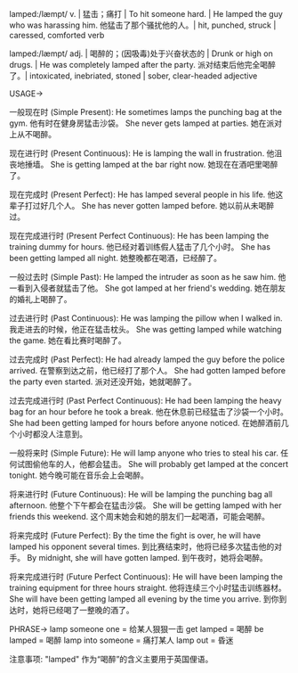 lamped:/læmpt/
v. | 猛击；痛打 | To hit someone hard. | He lamped the guy who was harassing him. 他猛击了那个骚扰他的人。| hit, punched, struck | caressed, comforted
verb

lamped:/læmpt/
adj. | 喝醉的；(因吸毒)处于兴奋状态的 | Drunk or high on drugs. | He was completely lamped after the party.  派对结束后他完全喝醉了。| intoxicated, inebriated, stoned | sober, clear-headed
adjective


USAGE->

一般现在时 (Simple Present):
He sometimes lamps the punching bag at the gym. 他有时在健身房猛击沙袋。
She never gets lamped at parties. 她在派对上从不喝醉。


现在进行时 (Present Continuous):
He is lamping the wall in frustration. 他沮丧地捶墙。
She is getting lamped at the bar right now. 她现在在酒吧里喝醉了。


现在完成时 (Present Perfect):
He has lamped several people in his life. 他这辈子打过好几个人。
She has never gotten lamped before. 她以前从未喝醉过。


现在完成进行时 (Present Perfect Continuous):
He has been lamping the training dummy for hours. 他已经对着训练假人猛击了几个小时。
She has been getting lamped all night. 她整晚都在喝酒，已经醉了。


一般过去时 (Simple Past):
He lamped the intruder as soon as he saw him. 他一看到入侵者就猛击了他。
She got lamped at her friend's wedding. 她在朋友的婚礼上喝醉了。


过去进行时 (Past Continuous):
He was lamping the pillow when I walked in. 我走进去的时候，他正在猛击枕头。
She was getting lamped while watching the game.  她在看比赛时喝醉了。


过去完成时 (Past Perfect):
He had already lamped the guy before the police arrived. 在警察到达之前，他已经打了那个人。
She had gotten lamped before the party even started. 派对还没开始，她就喝醉了。


过去完成进行时 (Past Perfect Continuous):
He had been lamping the heavy bag for an hour before he took a break. 他在休息前已经猛击了沙袋一个小时。
She had been getting lamped for hours before anyone noticed.  在她醉酒前几个小时都没人注意到。


一般将来时 (Simple Future):
He will lamp anyone who tries to steal his car.  任何试图偷他车的人，他都会猛击。
She will probably get lamped at the concert tonight. 她今晚可能在音乐会上会喝醉。


将来进行时 (Future Continuous):
He will be lamping the punching bag all afternoon. 他整个下午都会在猛击沙袋。
She will be getting lamped with her friends this weekend.  这个周末她会和她的朋友们一起喝酒，可能会喝醉。


将来完成时 (Future Perfect):
By the time the fight is over, he will have lamped his opponent several times. 到比赛结束时，他将已经多次猛击他的对手。
By midnight, she will have gotten lamped. 到午夜时，她将会喝醉。


将来完成进行时 (Future Perfect Continuous):
He will have been lamping the training equipment for three hours straight.  他将连续三个小时猛击训练器材。
She will have been getting lamped all evening by the time you arrive.  到你到达时，她将已经喝了一整晚的酒了。


PHRASE->
lamp someone one = 给某人狠狠一击
get lamped = 喝醉
be lamped = 喝醉
lamp into someone = 痛打某人
lamp out = 昏迷


注意事项:  "lamped" 作为“喝醉”的含义主要用于英国俚语。
